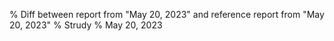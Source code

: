 % Diff between report from "May 20, 2023" and reference report from "May 20, 2023"
% Strudy
% May 20, 2023


